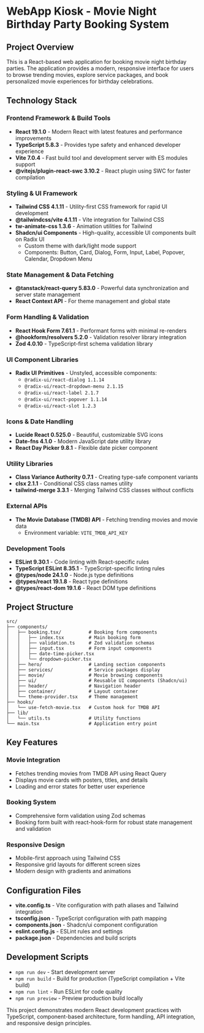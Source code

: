 # WebApp Kiosk - Movie Night Birthday Party Booking System

## Project Overview

This is a React-based web application for booking movie night birthday parties. The application provides a modern, responsive interface for users to browse trending movies, explore service packages, and book personalized movie experiences for birthday celebrations.

## Technology Stack

### Frontend Framework & Build Tools

- **React 19.1.0** - Modern React with latest features and performance improvements
- **TypeScript 5.8.3** - Provides type safety and enhanced developer experience
- **Vite 7.0.4** - Fast build tool and development server with ES modules support
- **@vitejs/plugin-react-swc 3.10.2** - React plugin using SWC for faster compilation

### Styling & UI Framework

- **Tailwind CSS 4.1.11** - Utility-first CSS framework for rapid UI development
- **@tailwindcss/vite 4.1.11** - Vite integration for Tailwind CSS
- **tw-animate-css 1.3.6** - Animation utilities for Tailwind
- **Shadcn/ui Components** - High-quality, accessible UI components built on Radix UI
  - Custom theme with dark/light mode support
  - Components: Button, Card, Dialog, Form, Input, Label, Popover, Calendar, Dropdown Menu

### State Management & Data Fetching

- **@tanstack/react-query 5.83.0** - Powerful data synchronization and server state management
- **React Context API** - For theme management and global state

### Form Handling & Validation

- **React Hook Form 7.61.1** - Performant forms with minimal re-renders
- **@hookform/resolvers 5.2.0** - Validation resolver library integration
- **Zod 4.0.10** - TypeScript-first schema validation library

### UI Component Libraries

- **Radix UI Primitives** - Unstyled, accessible components:
  - `@radix-ui/react-dialog 1.1.14`
  - `@radix-ui/react-dropdown-menu 2.1.15`
  - `@radix-ui/react-label 2.1.7`
  - `@radix-ui/react-popover 1.1.14`
  - `@radix-ui/react-slot 1.2.3`

### Icons & Date Handling

- **Lucide React 0.525.0** - Beautiful, customizable SVG icons
- **Date-fns 4.1.0** - Modern JavaScript date utility library
- **React Day Picker 9.8.1** - Flexible date picker component

### Utility Libraries

- **Class Variance Authority 0.7.1** - Creating type-safe component variants
- **clsx 2.1.1** - Conditional CSS class names utility
- **tailwind-merge 3.3.1** - Merging Tailwind CSS classes without conflicts

### External APIs

- **The Movie Database (TMDB) API** - Fetching trending movies and movie data
  - Environment variable: `VITE_TMDB_API_KEY`

### Development Tools

- **ESLint 9.30.1** - Code linting with React-specific rules
- **TypeScript ESLint 8.35.1** - TypeScript-specific linting rules
- **@types/node 24.1.0** - Node.js type definitions
- **@types/react 19.1.8** - React type definitions
- **@types/react-dom 19.1.6** - React DOM type definitions

## Project Structure

```
src/
├── components/
│   ├── booking.tsx/          # Booking form components
│   │   ├── index.tsx         # Main booking form
│   │   ├── validation.ts     # Zod validation schemas
│   │   ├── input.tsx         # Form input components
│   │   ├── date-time-picker.tsx
│   │   └── dropdown-picker.tsx
│   ├── hero/                 # Landing section components
│   ├── services/             # Service packages display
│   ├── movie/                # Movie browsing components
│   ├── ui/                   # Reusable UI components (Shadcn/ui)
│   ├── header/               # Navigation header
│   ├── container/            # Layout container
│   └── theme-provider.tsx    # Theme management
├── hooks/
│   └── use-fetch-movie.tsx   # Custom hook for TMDB API
├── lib/
│   └── utils.ts              # Utility functions
└── main.tsx                  # Application entry point
```

## Key Features

### Movie Integration

- Fetches trending movies from TMDB API using React Query
- Displays movie cards with posters, titles, and details
- Loading and error states for better user experience

### Booking System

- Comprehensive form validation using Zod schemas
- Booking form built with react-hook-form for robust state management and validation

### Responsive Design

- Mobile-first approach using Tailwind CSS
- Responsive grid layouts for different screen sizes
- Modern design with gradients and animations

## Configuration Files

- **vite.config.ts** - Vite configuration with path aliases and Tailwind integration
- **tsconfig.json** - TypeScript configuration with path mapping
- **components.json** - Shadcn/ui component configuration
- **eslint.config.js** - ESLint rules and settings
- **package.json** - Dependencies and build scripts

## Development Scripts

- `npm run dev` - Start development server
- `npm run build` - Build for production (TypeScript compilation + Vite build)
- `npm run lint` - Run ESLint for code quality
- `npm run preview` - Preview production build locally

This project demonstrates modern React development practices with TypeScript, component-based architecture, form handling, API integration, and responsive design principles.
